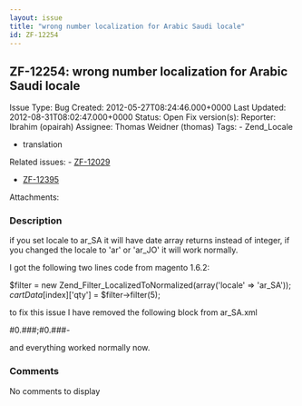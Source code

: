 ```yaml
---
layout: issue
title: "wrong number localization for Arabic Saudi locale"
id: ZF-12254
---
```


ZF-12254: wrong number localization for Arabic Saudi locale
-----------------------------------------------------------

 Issue Type: Bug Created: 2012-05-27T08:24:46.000+0000 Last Updated: 2012-08-31T08:02:47.000+0000 Status: Open Fix version(s): 
 Reporter:  Ibrahim (opairah)  Assignee:  Thomas Weidner (thomas)  Tags: - Zend\_Locale
- translation
 
 Related issues: - [ZF-12029](/issues/browse/ZF-12029)
- [ZF-12395](/issues/browse/ZF-12395)
 
 Attachments: 
### Description

if you set locale to ar\_SA it will have date array returns instead of integer, if you changed the locale to 'ar' or 'ar\_JO' it will work normally.

I got the following two lines code from magento 1.6.2:

$filter = new Zend\_Filter\_LocalizedToNormalized(array('locale' => 'ar\_SA')); $cartData[$index]['qty'] = $filter->filter(5);

to fix this issue I have removed the following block from ar\_SA.xml

\#0.###;#0.###-

and everything worked normally now.

 

 

### Comments

No comments to display